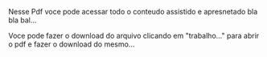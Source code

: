 Nesse Pdf voce pode acessar todo o conteudo assistido e apresnetado bla bla bal...


Voce pode fazer o download do arquivo clicando em "trabalho..." para abrir o pdf e fazer o download do mesmo...
